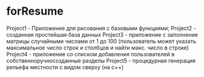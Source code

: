 # forResume
Project1 - Приложение для рисования с базовыми функциями;
Project2 - созданная простейшая база данных
Project3 - приложение с заполнение матрицы случайными числами от 1 до 100 (пользователь может указать максимальное число строк и столбцов и найти макс. число в строке)
Project4 - приложение со списком добавления пользователей в собственноручносозданные разделы
Project5 - процедурная генерация рельефа местности с видом сверху (на с++)
